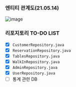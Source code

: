 ### 엔티티 관계도(21.05.14)

![image](https://user-images.githubusercontent.com/69145799/118388633-9d78fe00-b660-11eb-8688-a044fdf7ab87.png)

### 리포지토리 TO-DO LIST

* [x] `CustomerRepository.java`
* [x] `ReservationRepository.java`
* [x] `TablesRepository.java`
* [x] `WalkInRepository.java`
* [x] `AdminRepository.java`
* [x] `UserRepository.java`
* [ ] 통계 관련 DB
